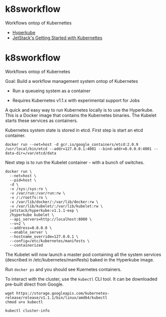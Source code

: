 # k8sworkflow
Workflows ontop of Kubernettes

- [Hyperkube](https://hub.docker.com/r/jetstack/hyperkube/)
- [JetStack's Getting Started with Kubernettes](https://github.com/jetstack/getting-started-kubernetes)

# k8sworkflow
Workflows ontop of Kubernetes

Goal: Build a workflow management system ontop of Kubernetes
* Run a queueing system as a container

* Requires Kubernetes v1.1.x with experimental support for Jobs

A quick and easy way to run Kubernetes locally is to use the Hyperkube. This is a Docker image that 
contains the Kubernetes binaries. The Kubelet starts these services as containers.

Kubernetes system state is stored in etcd. First step is start an etcd container.

```shell
docker run --net=host -d gcr.io/google_containers/etcd:2.0.9 /usr/local/bin/etcd --addr=127.0.0.1:4001 --bind-addr=0.0.0.0:4001 --data-dir=/var/etcd/data
```

Next step is to run the Kubelet container - with a bunch of switches.

```shell
docker run \
  --net=host \
  --pid=host \
  -d \
  -v /sys:/sys:ro \
  -v /var/run:/var/run:rw \
  -v /:/rootfs:ro \
  -v /var/lib/docker/:/var/lib/docker:rw \
  -v /var/lib/kubelet/:/var/lib/kubelet:rw \
  jetstack/hyperkube:v1.1.1-exp \
  /hyperkube kubelet \
  --api_servers=http://localhost:8080 \
  --v=2 \
  --address=0.0.0.0 \
  --enable_server \
  --hostname_override=127.0.0.1 \
  --config=/etc/kubernetes/manifests \
  --containerized
```

The Kubelet will now launch a master pod containing all the system services (described in /etc/kubernetes/manifests) baked in the Hyperkube image.

Run `docker ps` and you should see Kuernetes containers.

To interact with the cluster, use the `kubectl` CLI tool. It can be downloaded pre-built direct from Google.

```shell
wget https://storage.googleapis.com/kubernetes-release/release/v1.1.1/bin/linux/amd64/kubectl
chmod u+x kubectl

kubectl cluster-info
```

